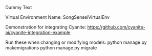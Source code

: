 Dummy Text

Virtual Environment Name: SongSenseiVirtualEnv

Demonstration for integrating Cyanite:
    https://github.com/cyanite-ai/cyanite-integration-example


Run these when changing or modifying models: 
    python manage.py makemigrations
    python manage.py migrate 

